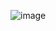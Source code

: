 ![image](https://media.discordapp.net/attachments/1118313868343644222/1396166906314231838/a317539dd9950ab02b1aecdb26574779.png?ex=687d1941&is=687bc7c1&hm=1c60edda29dee3b38d5b23a3bc2adb7101bd2e3fc95c243de84ebedac8a36b96&=&format=webp&quality=lossless&width=2400&height=1350)
